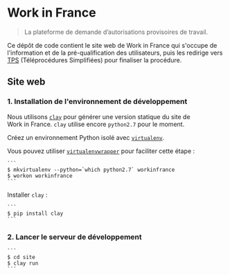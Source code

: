 # Work in France

> La plateforme de demande d’autorisations provisoires de travail.

Ce dépôt de code contient le site web de Work in France qui s'occupe de l'information et de la pré-qualification des utilisateurs, puis les redirige vers [TPS](https://github.com/betagouv/tps) (Téléprocédures Simplifiées) pour finaliser la procédure.

## Site web

### 1. Installation de l'environnement de développement

Nous utilisons [`clay`](http://lucuma.github.io/Clay/) pour générer une version statique du site de Work in France. `clay` utilise encore `python2.7` pour le moment.

Créez un environnement Python isolé avec [`virtualenv`](https://virtualenv.pypa.io/).

Vous pouvez utiliser [`virtualenvwrapper`](https://virtualenvwrapper.readthedocs.io/) pour faciliter cette étape :

    ```
    $ mkvirtualenv --python=`which python2.7` workinfrance
    $ workon workinfrance
    ```

Installer `clay` :

    ```
    $ pip install clay
    ```

### 2. Lancer le serveur de développement

    ```
    $ cd site
    $ clay run
    ```
